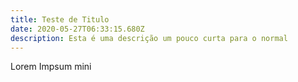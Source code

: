 ```yaml
---
title: Teste de Titulo
date: 2020-05-27T06:33:15.680Z
description: Esta é uma descrição um pouco curta para o normal
---
```

Lorem Impsum mini